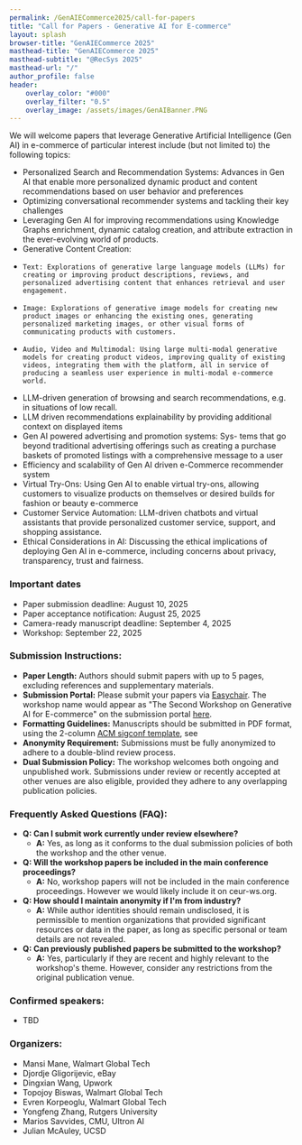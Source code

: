 ```yaml
---
permalink: /GenAIECommerce2025/call-for-papers
title: "Call for Papers - Generative AI for E-commerce"
layout: splash
browser-title: "GenAIECommerce 2025"
masthead-title: "GenAIECommerce 2025"
masthead-subtitle: "@RecSys 2025"
masthead-url: "/"
author_profile: false
header:
    overlay_color: "#000"
    overlay_filter: "0.5"
    overlay_image: /assets/images/GenAIBanner.PNG
---
```


We will welcome papers that leverage Generative Artificial Intelligence (Gen AI) in e-commerce of particular interest include (but not limited to) the following topics:

- Personalized Search and Recommendation Systems: Advances in Gen AI that enable more personalized dynamic product and content recommendations based on user behavior and preferences
- Optimizing conversational recommender systems and tackling  their key challenges
- Leveraging Gen AI for improving recommendations using Knowledge Graphs enrichment, dynamic catalog creation, and attribute extraction in the ever-evolving world of products.
- Generative Content Creation:
-     Text: Explorations of generative large language models (LLMs) for creating or improving product descriptions, reviews, and personalized advertising content that enhances retrieval and user engagement.
-     Image: Explorations of generative image models for creating new product images or enhancing the existing ones, generating personalized marketing images, or other visual forms of communicating products with customers.
-     Audio, Video and Multimodal: Using large multi-modal generative models for creating product videos, improving quality of existing videos, integrating them with the platform, all in service of producing a seamless user experience in multi-modal e-commerce world.
- LLM-driven generation of browsing and search recommendations, e.g. in situations of low recall.
- LLM driven recommendations explainability by providing additional context on displayed items
-  Gen AI powered advertising and promotion systems: Sys- tems that go beyond traditional advertising offerings such as creating a purchase baskets of promoted listings with a comprehensive message to a user
- Efficiency and scalability of Gen AI driven e-Commerce recommender system
- Virtual Try-Ons: Using Gen AI to enable virtual try-ons, allowing customers to visualize products on themselves or desired builds for fashion or beauty e-commerce
- Customer Service Automation: LLM-driven chatbots and virtual assistants that provide personalized customer service, support, and shopping assistance.
- Ethical Considerations in AI: Discussing the ethical implications of deploying Gen AI in e-commerce, including concerns about privacy, transparency, trust and fairness.

### Important dates


- Paper submission deadline: August 10, 2025 
- Paper acceptance notification: August 25, 2025
- Camera-ready manuscript deadline: September 4, 2025
- Workshop: September 22, 2025

### Submission Instructions:
- **Paper Length:** Authors should submit papers with up to 5 pages, excluding references and supplementary materials.
- **Submission Portal:** Please submit your papers via [Easychair](https://easychair.org/conferences?conf=recsys2025workshops). The workshop name would appear as "The Second Workshop on Generative AI for E-commerce" on the submission portal [here](https://easychair.org/conferences?conf=recsys2025workshops).
- **Formatting Guidelines:** Manuscripts should be submitted in PDF format, using the 2-column [ACM sigconf template](https://www.acm.org/publications/proceedings-template), see 
- **Anonymity Requirement:** Submissions must be fully anonymized to adhere to a double-blind review process.
- **Dual Submission Policy:** The workshop welcomes both ongoing and unpublished work. Submissions under review or recently accepted at other venues are also eligible, provided they adhere to any overlapping publication policies.

### Frequently Asked Questions (FAQ):
- **Q: Can I submit work currently under review elsewhere?**
  - **A:** Yes, as long as it conforms to the dual submission policies of both the workshop and the other venue.
- **Q: Will the workshop papers be included in the main conference proceedings?**
  - **A:** No, workshop papers will not be included in the main conference proceedings. However we would likely include it on  ceur-ws.org. 
- **Q: How should I maintain anonymity if I'm from industry?**
  - **A:** While author identities should remain undisclosed, it is permissible to mention organizations that provided significant resources or data in the paper, as long as specific personal or team details are not revealed.
- **Q: Can previously published papers be submitted to the workshop?**
  - **A:** Yes, particularly if they are recent and highly relevant to the workshop's theme. However, consider any restrictions from the original publication venue.

### Confirmed speakers:
- TBD

### Organizers:
- Mansi Mane, Walmart Global Tech
- Djordje Gligorijevic, eBay
- Dingxian Wang, Upwork
- Topojoy Biswas, Walmart Global Tech
- Evren Korpeoglu, Walmart Global Tech
- Yongfeng Zhang, Rutgers University
- Marios Savvides, CMU, Ultron AI
- Julian McAuley, UCSD
